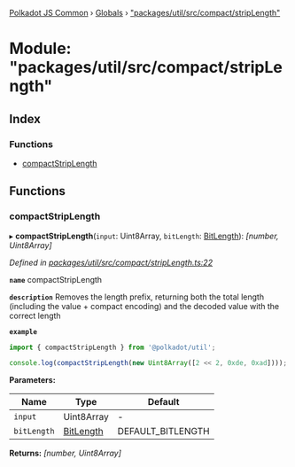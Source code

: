 [Polkadot JS Common](../README.md) › [Globals](../globals.md) › ["packages/util/src/compact/stripLength"](_packages_util_src_compact_striplength_.md)

# Module: "packages/util/src/compact/stripLength"

## Index

### Functions

* [compactStripLength](_packages_util_src_compact_striplength_.md#compactstriplength)

## Functions

###  compactStripLength

▸ **compactStripLength**(`input`: Uint8Array, `bitLength`: [BitLength](_packages_util_src_compact_types_.md#bitlength)): *[number, Uint8Array]*

*Defined in [packages/util/src/compact/stripLength.ts:22](https://github.com/polkadot-js/common/blob/c5fe5cd8/packages/util/src/compact/stripLength.ts#L22)*

**`name`** compactStripLength

**`description`** Removes the length prefix, returning both the total length (including the value + compact encoding) and the decoded value with the correct length

**`example`** 
<BR>

```javascript
import { compactStripLength } from '@polkadot/util';

console.log(compactStripLength(new Uint8Array([2 << 2, 0xde, 0xad]))); // [2, Uint8Array[0xde, 0xad]]
```

**Parameters:**

Name | Type | Default |
------ | ------ | ------ |
`input` | Uint8Array | - |
`bitLength` | [BitLength](_packages_util_src_compact_types_.md#bitlength) | DEFAULT_BITLENGTH |

**Returns:** *[number, Uint8Array]*
